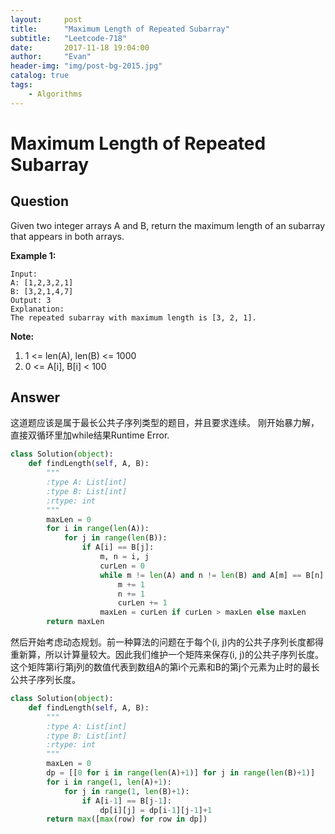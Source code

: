 ```yaml
---
layout:     post
title:      "Maximum Length of Repeated Subarray"
subtitle:   "Leetcode-718"
date:       2017-11-18 19:04:00
author:     "Evan"
header-img: "img/post-bg-2015.jpg"
catalog: true
tags:
    - Algorithms
---
```

# Maximum Length of Repeated Subarray
## Question
Given two integer arrays A and B, return the maximum length of an subarray that appears in both arrays.

**Example 1:**
```
Input:
A: [1,2,3,2,1]
B: [3,2,1,4,7]
Output: 3
Explanation: 
The repeated subarray with maximum length is [3, 2, 1].
```
**Note:**
1. 1 <= len(A), len(B) <= 1000
2. 0 <= A[i], B[i] < 100

## Answer
这道题应该是属于最长公共子序列类型的题目，并且要求连续。
刚开始暴力解，直接双循环里加while结果Runtime Error.  
```py
class Solution(object):
    def findLength(self, A, B):
        """
        :type A: List[int]
        :type B: List[int]
        :rtype: int
        """
        maxLen = 0
        for i in range(len(A)):
            for j in range(len(B)):
                if A[i] == B[j]:
                    m, n = i, j
                    curLen = 0
                    while m != len(A) and n != len(B) and A[m] == B[n]:
                        m += 1
                        n += 1
                        curLen += 1
                    maxLen = curLen if curLen > maxLen else maxLen
        return maxLen
```
然后开始考虑动态规划。前一种算法的问题在于每个(i, j)内的公共子序列长度都得重新算，所以计算量较大。因此我们维护一个矩阵来保存(i, j)的公共子序列长度。  
这个矩阵第i行第j列的数值代表到数组A的第i个元素和B的第j个元素为止时的最长公共子序列长度。
```py
class Solution(object):
    def findLength(self, A, B):
        """
        :type A: List[int]
        :type B: List[int]
        :rtype: int
        """
        maxLen = 0
        dp = [[0 for i in range(len(A)+1)] for j in range(len(B)+1)]
        for i in range(1, len(A)+1):
            for j in range(1, len(B)+1):
                if A[i-1] == B[j-1]:
                    dp[i][j] = dp[i-1][j-1]+1
        return max([max(row) for row in dp])
```